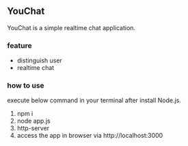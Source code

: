 ## YouChat

YouChat is a simple realtime chat application.

### feature

* distinguish user
* realtime chat

### how to use
execute below command in your terminal after install Node.js.

1. npm i
2. node app.js
3. http-server
4. access the app in browser via http://localhost:3000 
